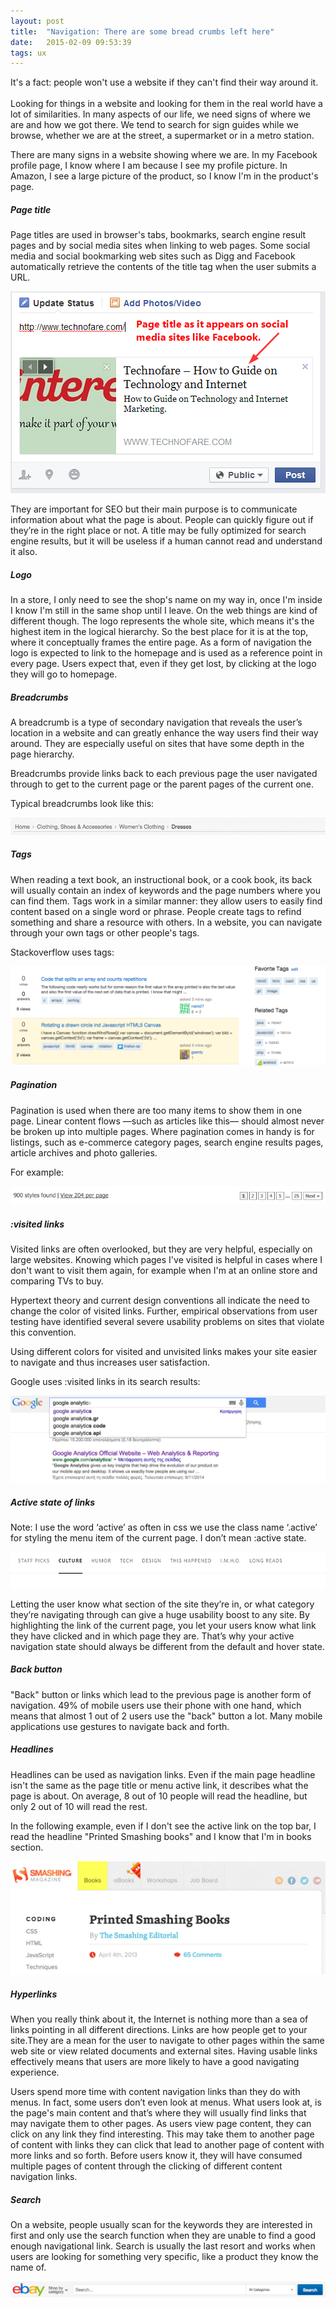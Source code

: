 ```yaml
---
layout: post
title:  "Navigation: There are some bread crumbs left here"
date:   2015-02-09 09:53:39
tags: ux
---
```


It's a fact<span id="char">:</span> people won't use a website if they can't find their way around it. <br /><br />
Looking for things in a website and looking for them in the real world have a lot of similarities. In many aspects of our life, we need signs of where we are and how we got there. We tend to search for sign guides while we browse, whether we are at the street,  a supermarket or in a metro station.

There are many signs in a website showing where we are. In my Facebook profile page, I know where I am because I see my profile picture. In Amazon, I see a large picture of the product, so I know I'm in the product's page.

##### Page title

Page titles are used in browser's tabs, bookmarks, search engine result pages and by social media sites when linking to web pages. Some social media and social bookmarking web sites such as Digg and Facebook automatically retrieve the contents of the title tag when the user submits a URL.

![Social media sites retrieve the page title](/images/navigation/page-title.png)

They are important for SEO but their main purpose is to communicate information about what the page is about. People can quickly figure out if they’re in the right place or not. A title may be fully optimized for search engine results, but it will be useless if a human cannot read and understand it also.

##### Logo

In a store, I only need to see the shop's name on my way in, once I'm inside I know I'm still in the same shop until I leave. On the web things are kind of different though. The logo represents the whole site, which means it's the highest item in the logical hierarchy. So the best place for it is at the top, where it conceptually frames the entire page. As a form of navigation the logo is expected to link to the homepage and is used as a reference point in every page. Users expect that, even if they get lost, by clicking at the logo they will go to homepage.

##### Breadcrumbs

A breadcrumb is a type of secondary navigation that reveals the user’s location in a website and can greatly enhance the way users find their way around. They are especially useful on sites that have some depth in the page hierarchy.

Breadcrumbs provide links back to each previous page the user navigated through to get to the current page or the parent pages of the current one.

Typical breadcrumbs look like this:

![Breadcrumb example](/images/navigation/bc.png)

##### Tags

When reading a text book, an instructional book, or a cook book, its back will usually contain an index of keywords and the page numbers where you can find them. Tags work in a similar manner: they allow users to easily find content based on a single word or phrase. People create tags to refind something and share a resource with others. In a website, you can navigate through your own tags or other people's tags.

Stackoverflow uses tags:

![Tags in stack overflow](/images/navigation/tags.jpg)

##### Pagination

Pagination is used when there are too many items to show them in one page. Linear content flows —such as articles like this— should almost never be broken up into multiple pages. Where pagination comes in handy is for listings, such as e-commerce category pages, search engine results pages, article archives and photo galleries.

For example:

![Pagination example](/images/navigation/pagination.png)

##### :visited links

Visited links are often overlooked, but they are very helpful, especially on large websites. Knowing which pages I've visited is helpful in cases where I don't want to visit them again, for example when I'm at an online store and comparing TVs to buy.

Hypertext theory and current design conventions all indicate the need to change the color of visited links. Further, empirical observations from user testing have identified several severe usability problems on sites that violate this convention.

Using different colors for visited and unvisited links makes your site easier to navigate and thus increases user satisfaction.

Google uses :visited links in its search results:

![Visited links on google results](/images/navigation/visited.png)

##### Active state of links

Note: I use the word ‘active’ as often in css we use the class name ‘.active’ for styling the menu item of the current page. I don’t mean :active state.

![Current page](/images/navigation/active.png)

Letting the user know what section of the site they’re in, or what category they’re navigating through can give a huge usability boost to any site. By highlighting the link of the current page, you let your users know what link they have clicked and in which page they are. That’s why your active navigation state should always be different from the default and hover state.

##### Back button

"Back" button or links which lead to the previous page is another form of navigation. 49% of mobile users use their phone with one hand, which means that almost 1 out of 2 users use the "back" button a lot. Many mobile applications use gestures to navigate back and forth.

##### Headlines

Headlines can be used as navigation links. Even if the main page headline isn't the same as the page title or menu active link, it describes what the page is about. On average, 8 out of 10 people will read the headline, but only 2 out of 10 will read the rest.

In the following example, even if I don't see the active link on the top bar, I read the headline "Printed Smashing books" and I know that I'm in books section.

![Headlines example](/images/navigation/headlines.jpg)

##### Hyperlinks

When you really think about it, the Internet is nothing more than a sea of links pointing in all different directions. Links are how people get to your site.﻿They are a mean for the user to navigate to other pages within the same web site or view related documents and external sites. Having usable links effectively means that users are more likely to have a good navigating experience.

Users spend more time with content navigation links than they do with menus. In fact, some users don’t even look at menus. What users look at, is the page's main content and that’s where they will usually find links that may navigate them to other pages. As users view page content, they can click on any link they find interesting. This may take them to another page of content with links they can click that lead to another page of content with more links and so forth. Before users know it, they will have consumed multiple pages of content through the clicking of different content navigation links.

##### Search

On a website, people usually scan for the keywords they are interested in first and only use the search function when they are unable to find a good enough navigational link. Search is usually the last resort and works when users are looking for something very specific, like a product they know the name of.

![Search example](/images/navigation/search.png)
